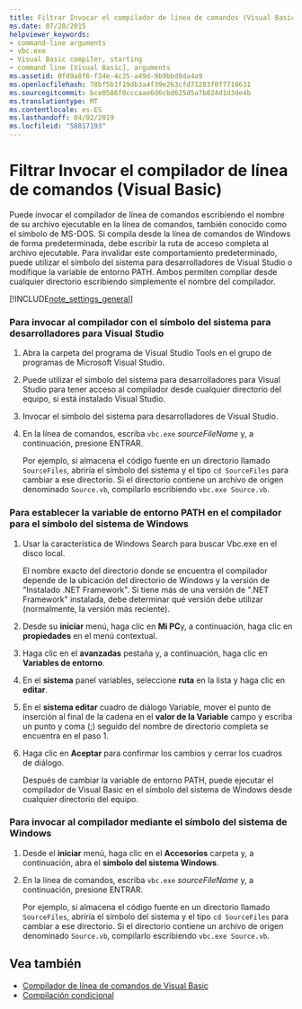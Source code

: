 ```yaml
---
title: Filtrar Invocar el compilador de línea de comandos (Visual Basic)
ms.date: 07/20/2015
helpviewer_keywords:
- command-line arguments
- vbc.exe
- Visual Basic compiler, starting
- command line [Visual Basic], arguments
ms.assetid: 0fd9a8f6-f34e-4c35-a49d-9b9bbd8da4a9
ms.openlocfilehash: 78bf5b1f19db3a4f39e263cfd71283f0f7718631
ms.sourcegitcommit: bce0586f0cccaae6d6cbd625d5a7b824d1d3de4b
ms.translationtype: MT
ms.contentlocale: es-ES
ms.lasthandoff: 04/02/2019
ms.locfileid: "58817193"
---
```

# <a name="how-to-invoke-the-command-line-compiler-visual-basic"></a>Filtrar Invocar el compilador de línea de comandos (Visual Basic)
Puede invocar el compilador de línea de comandos escribiendo el nombre de su archivo ejecutable en la línea de comandos, también conocido como el símbolo de MS-DOS. Si compila desde la línea de comandos de Windows de forma predeterminada, debe escribir la ruta de acceso completa al archivo ejecutable. Para invalidar este comportamiento predeterminado, puede utilizar el símbolo del sistema para desarrolladores de Visual Studio o modifique la variable de entorno PATH. Ambos permiten compilar desde cualquier directorio escribiendo simplemente el nombre del compilador.  
  
[!INCLUDE[note_settings_general](~/includes/note-settings-general-md.md)]  
  
### <a name="to-invoke-the-compiler-using-the-developer-command-prompt-for-visual-studio"></a>Para invocar al compilador con el símbolo del sistema para desarrolladores para Visual Studio  
  
1.  Abra la carpeta del programa de Visual Studio Tools en el grupo de programas de Microsoft Visual Studio.  
  
2.  Puede utilizar el símbolo del sistema para desarrolladores para Visual Studio para tener acceso al compilador desde cualquier directorio del equipo, si está instalado Visual Studio.  
  
3.  Invocar el símbolo del sistema para desarrolladores de Visual Studio.  
  
4.  En la línea de comandos, escriba `vbc.exe` *sourceFileName* y, a continuación, presione ENTRAR.  
  
     Por ejemplo, si almacena el código fuente en un directorio llamado `SourceFiles`, abriría el símbolo del sistema y el tipo `cd SourceFiles` para cambiar a ese directorio. Si el directorio contiene un archivo de origen denominado `Source.vb`, compilarlo escribiendo `vbc.exe Source.vb`.  
  
### <a name="to-set-the-path-environment-variable-to-the-compiler-for-the-windows-command-prompt"></a>Para establecer la variable de entorno PATH en el compilador para el símbolo del sistema de Windows  
  
1.  Usar la característica de Windows Search para buscar Vbc.exe en el disco local.  
  
     El nombre exacto del directorio donde se encuentra el compilador depende de la ubicación del directorio de Windows y la versión de "Instalado .NET Framework". Si tiene más de una versión de ".NET Framework" instalada, debe determinar qué versión debe utilizar (normalmente, la versión más reciente).  
  
2.  Desde su **iniciar** menú, haga clic en **Mi PC**y, a continuación, haga clic en **propiedades** en el menú contextual.  
  
3.  Haga clic en el **avanzadas** pestaña y, a continuación, haga clic en **Variables de entorno**.  
  
4.  En el **sistema** panel variables, seleccione **ruta** en la lista y haga clic en **editar**.  
  
5.  En el **sistema editar** cuadro de diálogo Variable, mover el punto de inserción al final de la cadena en el **valor de la Variable** campo y escriba un punto y coma (;) seguido del nombre de directorio completa se encuentra en el paso 1.  
  
6.  Haga clic en **Aceptar** para confirmar los cambios y cerrar los cuadros de diálogo.  
  
     Después de cambiar la variable de entorno PATH, puede ejecutar el compilador de Visual Basic en el símbolo del sistema de Windows desde cualquier directorio del equipo.  
  
### <a name="to-invoke-the-compiler-using-the-windows-command-prompt"></a>Para invocar al compilador mediante el símbolo del sistema de Windows  
  
1.  Desde el **iniciar** menú, haga clic en el **Accesorios** carpeta y, a continuación, abra el **símbolo del sistema Windows**.  
  
2.  En la línea de comandos, escriba `vbc.exe` *sourceFileName* y, a continuación, presione ENTRAR.  
  
     Por ejemplo, si almacena el código fuente en un directorio llamado `SourceFiles`, abriría el símbolo del sistema y el tipo `cd SourceFiles` para cambiar a ese directorio. Si el directorio contiene un archivo de origen denominado `Source.vb`, compilarlo escribiendo `vbc.exe Source.vb`.  
  
## <a name="see-also"></a>Vea también

- [Compilador de línea de comandos de Visual Basic](../../../visual-basic/reference/command-line-compiler/index.md)
- [Compilación condicional](../../../visual-basic/programming-guide/program-structure/conditional-compilation.md)
